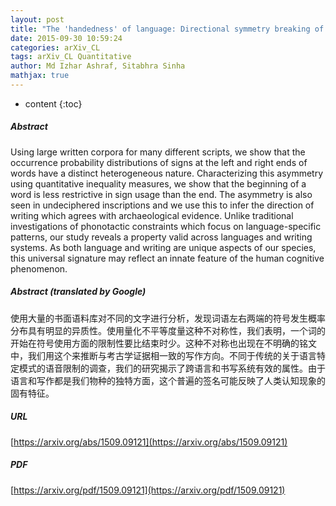 ```yaml
---
layout: post
title: "The 'handedness' of language: Directional symmetry breaking of sign usage in words"
date: 2015-09-30 10:59:24
categories: arXiv_CL
tags: arXiv_CL Quantitative
author: Md Izhar Ashraf, Sitabhra Sinha
mathjax: true
---
```


* content
{:toc}

##### Abstract
Using large written corpora for many different scripts, we show that the occurrence probability distributions of signs at the left and right ends of words have a distinct heterogeneous nature. Characterizing this asymmetry using quantitative inequality measures, we show that the beginning of a word is less restrictive in sign usage than the end. The asymmetry is also seen in undeciphered inscriptions and we use this to infer the direction of writing which agrees with archaeological evidence. Unlike traditional investigations of phonotactic constraints which focus on language-specific patterns, our study reveals a property valid across languages and writing systems. As both language and writing are unique aspects of our species, this universal signature may reflect an innate feature of the human cognitive phenomenon.

##### Abstract (translated by Google)
使用大量的书面语料库对不同的文字进行分析，发现词语左右两端的符号发生概率分布具有明显的异质性。使用量化不平等度量这种不对称性，我们表明，一个词的开始在符号使用方面的限制性要比结束时少。这种不对称也出现在不明确的铭文中，我们用这个来推断与考古学证据相一致的写作方向。不同于传统的关于语言特定模式的语音限制的调查，我们的研究揭示了跨语言和书写系统有效的属性。由于语言和写作都是我们物种的独特方面，这个普遍的签名可能反映了人类认知现象的固有特征。

##### URL
[https://arxiv.org/abs/1509.09121](https://arxiv.org/abs/1509.09121)

##### PDF
[https://arxiv.org/pdf/1509.09121](https://arxiv.org/pdf/1509.09121)

